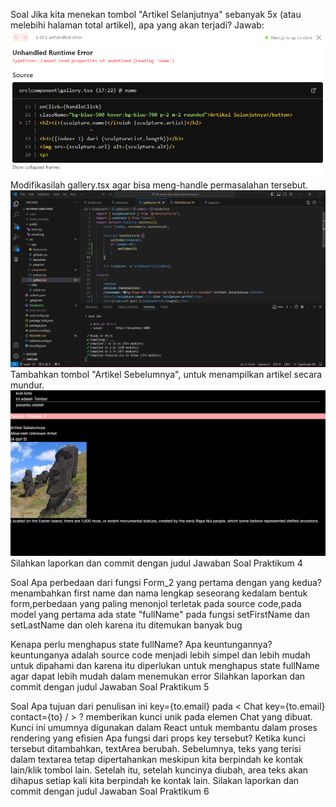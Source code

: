 Soal
Jika kita menekan tombol "Artikel Selanjutnya" sebanyak 5x (atau melebihi halaman total artikel), apa yang akan terjadi?
Jawab:
![alt text](image.png)
Modifikasilah gallery.tsx agar bisa meng-handle permasalahan tersebut.
![alt text](image-1.png)
Tambahkan tombol "Artikel Sebelumnya", untuk menampilkan artikel secara mundur.
![alt text](image-2.png)
Silahkan laporkan dan commit dengan judul Jawaban Soal Praktikum 4

Soal
Apa perbedaan dari fungsi Form_2 yang pertama dengan yang kedua?
menambahkan first name dan nama lengkap seseorang kedalam bentuk form,perbedaan yang paling menonjol terletak pada source code,pada model yang pertama ada state "fullName" pada fungsi setFirstName dan setLastName dan oleh karena itu ditemukan banyak bug

Kenapa perlu menghapus state fullName? Apa keuntungannya?
keuntunganya adalah source code menjadi lebih simpel dan lebih mudah untuk dipahami dan karena itu diperlukan untuk menghapus state fullName agar dapat lebih mudah dalam menemukan error
Silahkan laporkan dan commit dengan judul Jawaban Soal Praktikum 5

Soal
Apa tujuan dari penulisan ini key={to.email} pada < Chat key={to.email} contact={to} / > ?
memberikan kunci unik pada elemen Chat yang dibuat. Kunci ini umumnya digunakan dalam React untuk membantu dalam proses rendering yang efisien
Apa fungsi dari props key tersebut?
Ketika kunci tersebut ditambahkan, textArea berubah. Sebelumnya, teks yang terisi dalam textarea tetap dipertahankan meskipun kita berpindah ke kontak lain/klik tombol lain. Setelah itu, setelah kuncinya diubah, area teks akan dihapus setiap kali kita berpindah ke kontak lain.
Silakan laporkan dan commit dengan judul Jawaban Soal Praktikum 6